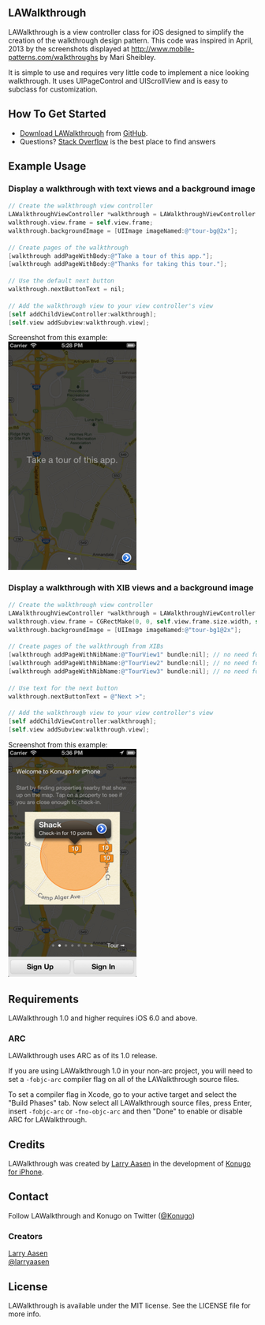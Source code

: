 ## LAWalkthrough

LAWalkthrough is a view controller class for iOS designed to simplify the creation of the walkthrough design pattern.
This code was inspired in April, 2013 by the screenshots displayed at http://www.mobile-patterns.com/walkthroughs
by Mari Sheibley.

It is simple to use and requires very little code to implement a nice looking walkthrough. It uses UIPageControl
and UIScrollView and is easy to subclass for customization.

## How To Get Started

- [Download LAWalkthrough](https://github.com/LarryAasen/LAWalkthrough/zipball/master) from [GitHub](http://github.com).
- Questions? [Stack Overflow](http://stackoverflow.com/questions/tagged/lawalkthrough) is the best place to find answers


## Example Usage

### Display a walkthrough with text views and a background image

``` objective-c
// Create the walkthrough view controller
LAWalkthroughViewController *walkthrough = LAWalkthroughViewController.new;
walkthrough.view.frame = self.view.frame;
walkthrough.backgroundImage = [UIImage imageNamed:@"tour-bg@2x"];

// Create pages of the walkthrough
[walkthrough addPageWithBody:@"Take a tour of this app."];
[walkthrough addPageWithBody:@"Thanks for taking this tour."];

// Use the default next button
walkthrough.nextButtonText = nil;

// Add the walkthrough view to your view controller's view
[self addChildViewController:walkthrough];
[self.view addSubview:walkthrough.view];
```

Screenshot from this example:<br>
<img src="Examples/iOS_Simulator_Screen_shot1.png" alt="LAWalkthrough" title="LAWalkthrough" width="260">

<p></p>

### Display a walkthrough with XIB views and a background image

``` objective-c
// Create the walkthrough view controller
LAWalkthroughViewController *walkthrough = LAWalkthroughViewController.new;
walkthrough.view.frame = CGRectMake(0, 0, self.view.frame.size.width, self.view.frame.size.height-50);
walkthrough.backgroundImage = [UIImage imageNamed:@"tour-bg1@2x"];

// Create pages of the walkthrough from XIBs
[walkthrough addPageWithNibName:@"TourView1" bundle:nil]; // no need for a view controller
[walkthrough addPageWithNibName:@"TourView2" bundle:nil]; // no need for a view controller
[walkthrough addPageWithNibName:@"TourView3" bundle:nil]; // no need for a view controller

// Use text for the next button
walkthrough.nextButtonText = @"Next >";

// Add the walkthrough view to your view controller's view
[self addChildViewController:walkthrough];
[self.view addSubview:walkthrough.view];
```

Screenshot from this example:<br>
<img src="Examples/iOS_Simulator_Screen_shot2.png" alt="LAWalkthrough" title="LAWalkthrough" width="260">

<p></p>

## Requirements

LAWalkthrough 1.0 and higher requires iOS 6.0 and above.

### ARC

LAWalkthrough uses ARC as of its 1.0 release.

If you are using LAWalkthrough 1.0 in your non-arc project, you will need to set a `-fobjc-arc` compiler flag on all of the LAWalkthrough source files.

To set a compiler flag in Xcode, go to your active target and select the "Build Phases" tab. Now select all LAWalkthrough source files, press Enter, insert `-fobjc-arc` or `-fno-objc-arc` and then "Done" to enable or disable ARC for LAWalkthrough.

## Credits

LAWalkthrough was created by [Larry Aasen](https://github.com/larryaasen/) in the development of [Konugo for iPhone](http://www.konugo.com).

## Contact

Follow LAWalkthrough and Konugo on Twitter ([@Konugo](https://twitter.com/Konugo))

### Creators

[Larry Aasen](https://github.com/larryaasen)  
[@larryaasen](https://twitter.com/larryaasen)

## License

LAWalkthrough is available under the MIT license. See the LICENSE file for more info.
